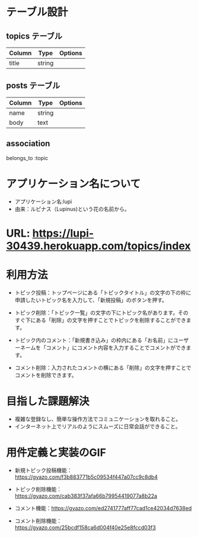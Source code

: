 # テーブル設計

## topics テーブル
                                   
| Column    | Type   | Options     |
| --------  | ------ | ----------- |
| title     | string |             | #トピックのタイトル



## posts テーブル
                                   
| Column    | Type   | Options     |
| --------  | ------ | ----------- |
| name      | string |             | #ユーザーネーム
| body      | text   |             | #コメント内容

## association
belongs_to :topic

# アプリケーション名について
  * アプリケーション名:lupi
  * 由来：ルピナス（Lupinus)という花の名前から。

# URL: https://lupi-30439.herokuapp.com/topics/index

# 利用方法

  * トピック投稿：トップページにある「トピックタイトル」の文字の下の枠に申請したいトピック名を入力して、「新規投稿」のボタンを押す。

  * トピック削除：「トピック一覧」の文字の下にトピック名があります。そのすぐ下にある「削除」の文字を押すことでトピックを削除することができます。

  * トピック内のコメント：「新規書き込み」の枠内にある「お名前」にユーザーネームを「コメント」にコメント内容を入力することでコメントができます。

  * コメント削除：入力されたコメントの横にある「削除」の文字を押すことでコメントを削除できます。

# 目指した課題解決

  * 複雑な登録なし、簡単な操作方法でコミュニケーションを取れること。
  * インターネット上でリアルのようにスムーズに日常会話ができること。

# 用件定義と実装のGIF

  * 新規トピック投稿機能：https://gyazo.com/f3b883771b5c09534f447a07cc9c8db4

  * トピック削除機能：https://gyazo.com/cab383f37afa66b79954419077a8b22a

  * コメント機能：https://gyazo.com/ed2741777aff77cad1ce42034d7638ed

  * コメント削除機能：https://gyazo.com/25bcdf158ca6d004f40e25e8fccd03f3






  
  

